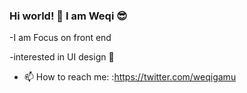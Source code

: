 ### Hi world! 	:raised_hands: I am Weqi :sunglasses:
-I am Focus on front end 

-interested in UI design :muscle:
- 📫 How to reach me: :https://twitter.com/weqigamu
<!--
**weqiputra/weqiputra** is a ✨ _special_ ✨ repository because its `README.md` (this file) appears on your GitHub profile.

Here are some ideas to get you started:

- 🔭 I’m currently working on ...
- 🌱 I’m currently learning ...
- 👯 I’m looking to collaborate on ...
- 🤔 I’m looking for help with ...
- 💬 Ask me about ...
- 📫 How to reach me: ...
- 😄 Pronouns: ...
- ⚡ Fun fact: ...
-->
